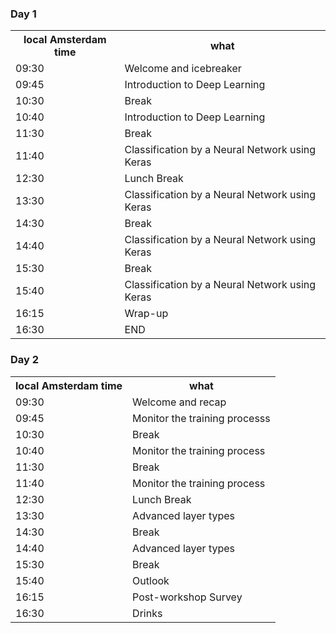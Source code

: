 <div class="row">
  <div class="col-md-6">
    <h3>Day 1</h3>
    <table class="table table-striped">
      <tr> <th>local Amsterdam time</th> <th>what</th></tr>
      <tr> <td>09:30</td>  <td>Welcome and icebreaker</td> </tr>
      <tr> <td>09:45</td>  <td>Introduction to Deep Learning</td></tr>
      <tr> <td>10:30</td>  <td>Break</td></tr>
      <tr> <td>10:40</td>  <td>Introduction to Deep Learning </td> </tr>
      <tr> <td>11:30</td>  <td>Break</td></tr>
      <tr> <td>11:40</td>  <td>Classification by a Neural Network using Keras</td> </tr>
      <tr> <td>12:30</td>  <td>Lunch Break</td></tr>
      <tr> <td>13:30</td>  <td>Classification by a Neural Network using Keras</td> </tr>
      <tr> <td>14:30</td>  <td>Break</td></tr>
      <tr> <td>14:40</td>  <td>Classification by a Neural Network using Keras</td> </tr>
      <tr> <td>15:30</td>  <td>Break</td></tr>
      <tr> <td>15:40</td>  <td>Classification by a Neural Network using Keras</td> </tr>
      <tr> <td>16:15</td>  <td>Wrap-up</td> </tr>
      <tr> <td>16:30</td>  <td>END</td> </tr>
    </table>
  </div>
  <div class="col-md-6">
    <h3>Day 2</h3>
    <table class="table table-striped">
      <tr> <th>local Amsterdam time</th> <th>what</th></tr>
      <tr> <td>09:30</td>  <td>Welcome and recap</td> </tr>
      <tr> <td>09:45</td>  <td>Monitor the training processs</td></tr>
      <tr> <td>10:30</td>  <td>Break</td></tr>
      <tr> <td>10:40</td>  <td>Monitor the training process</td> </tr>
      <tr> <td>11:30</td>  <td>Break</td></tr>
      <tr> <td>11:40</td>  <td>Monitor the training process</td></tr>
      <tr> <td>12:30</td>  <td>Lunch Break</td></tr>
      <tr> <td>13:30</td>  <td>Advanced layer types</td></tr>
      <tr> <td>14:30</td>  <td>Break</td></tr>
      <tr> <td>14:40</td>  <td>Advanced layer types</td> </tr>
      <tr> <td>15:30</td>  <td>Break</td></tr>
      <tr> <td>15:40</td>  <td>Outlook</td> </tr>
      <tr> <td>16:15</td>  <td>Post-workshop Survey</td> </tr>
      <tr> <td>16:30</td>  <td>Drinks</td> </tr>
    </table>
  </div>
</div>
